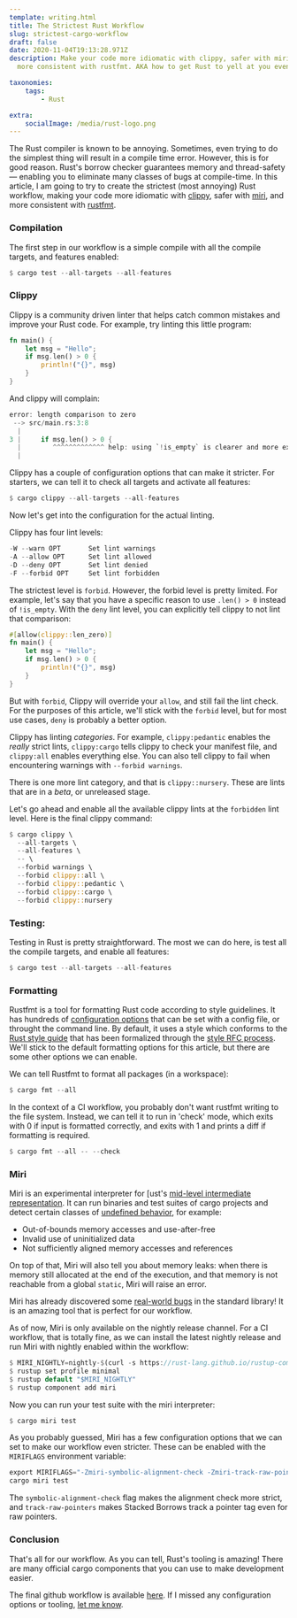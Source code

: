 ```yaml
---
template: writing.html
title: The Strictest Rust Workflow
slug: strictest-cargo-workflow
draft: false
date: 2020-11-04T19:13:28.971Z
description: Make your code more idiomatic with clippy, safer with miri, and
  more consistent with rustfmt. AKA how to get Rust to yell at you even more

taxonomies:
    tags:
        - Rust

extra:
    socialImage: /media/rust-logo.png
---
```

The Rust compiler is known to be annoying. Sometimes, even trying to do the simplest thing will result in a compile time error. However, this is for good reason. Rust's borrow checker guarantees memory and thread-safety — enabling you to eliminate many classes of bugs at compile-time. In this article, I am going to try to create the strictest (most annoying) Rust workflow, making your code more idiomatic with [clippy](#clippy), safer with [miri](#miri), and more consistent with [rustfmt](#formatting).

### Compilation

The first step in our workflow is a simple compile with all the compile targets, and features enabled:
```rust
$ cargo test --all-targets --all-features
```


### Clippy

Clippy is a community driven linter that helps catch common mistakes and improve your Rust code. For example, try linting this little program:
```rust
fn main() {
    let msg = "Hello";
    if msg.len() > 0 {
        println!("{}", msg)
    }
}
```
And clippy will complain:
```rust
error: length comparison to zero
 --> src/main.rs:3:8
  |
3 |     if msg.len() > 0 {
  |        ^^^^^^^^^^^^^ help: using `!is_empty` is clearer and more explicit: `!msg.is_empty()`
  |
```
Clippy has a couple of configuration options that can make it stricter. For starters, we can tell it to check all targets and activate all features:
```rust
$ cargo clippy --all-targets --all-features
```
Now let's get into the configuration for the actual linting. 

Clippy has four lint levels:
```rust
-W --warn OPT       Set lint warnings
-A --allow OPT      Set lint allowed
-D --deny OPT       Set lint denied
-F --forbid OPT     Set lint forbidden
```
The strictest level is `forbid`. However, the forbid level is pretty limited. For example, let's say that you have a specific reason to use `.len() > 0` instead of `!is_empty`. With the `deny` lint level, you can explicitly tell clippy to not lint that comparison:
```rust
#[allow(clippy::len_zero)]
fn main() {
    let msg = "Hello";
    if msg.len() > 0 {
        println!("{}", msg)
    }
}
```
But with `forbid`, Clippy will override your `allow`, and still fail the lint check. For the purposes of this article, we'll stick with the `forbid` level, but for most use cases, `deny` is probably a better option. 

Clippy has linting *categories*. For example, `clippy:pedantic` enables the *really* strict lints, `clippy:cargo` tells clippy to check your manifest file, and `clippy:all` enables everything else. You can also tell clippy to fail when encountering warnings with `--forbid warnings`.

There is one more lint category, and that is `clippy::nursery`. These are lints that are in a *beta*, or unreleased stage.

Let's go ahead and enable all the available clippy lints at the `forbidden` lint level. Here is the final clippy command:
```rust
$ cargo clippy \
  --all-targets \
  --all-features \
  -- \
  --forbid warnings \
  --forbid clippy::all \
  --forbid clippy::pedantic \
  --forbid clippy::cargo \
  --forbid clippy::nursery
```

### Testing:

Testing in Rust is pretty straightforward. The most we can do here, is test all the compile targets, and enable all features:
```rust
$ cargo test --all-targets --all-features
```

### Formatting

Rustfmt is a tool for formatting Rust code according to style guidelines. It has hundreds of [configuration options](https://github.com/rust-lang/rustfmt/blob/master/Configurations.md) that can be set with a config file, or throught the command line. By default, it uses a style which conforms to the [Rust style guide](https://github.com/rust-dev-tools/fmt-rfcs/blob/master/guide/guide.md) that has been formalized through the [style RFC
process](https://github.com/rust-dev-tools/fmt-rfcs). We'll stick to the default formatting options for this article, but there are some other options we can enable. 

We can tell Rustfmt to format all packages (in a workspace):
```rust
$ cargo fmt --all
```

In the context of a CI workflow, you probably don't want rustfmt writing to the file system. Instead, we can tell it to run in 'check' mode, which exits with 0 if input is formatted correctly, and exits with 1 and prints a diff if formatting is required.
```rust
$ cargo fmt --all -- --check
```

### Miri

Miri is an experimental interpreter for [ust's
[mid-level intermediate representation](https://github.com/rust-lang/rfcs/blob/master/text/1211-mir.md).  It can run binaries and
test suites of cargo projects and detect certain classes of
[undefined behavior](https://doc.rust-lang.org/reference/behavior-considered-undefined.html),
for example:

* Out-of-bounds memory accesses and use-after-free
* Invalid use of uninitialized data
* Not sufficiently aligned memory accesses and references

On top of that, Miri will also tell you about memory leaks: when there is memory
still allocated at the end of the execution, and that memory is not reachable
from a global `static`, Miri will raise an error.

Miri has already discovered some [real-world bugs](https://github.com/rust-lang/miri/blob/master/README.md#bugs-found-by-miri) in the standard library! It is an amazing tool that is perfect for our workflow.

As of now, Miri is only available on the nightly release channel. For a CI workflow, that is totally fine, as we can install the latest nightly release and run Miri with nightly enabled within the workflow:
```rust
$ MIRI_NIGHTLY=nightly-$(curl -s https://rust-lang.github.io/rustup-components-history/x86_64-unknown-linux-gnu/miri)
$ rustup set profile minimal
$ rustup default "$MIRI_NIGHTLY"
$ rustup component add miri
```

Now you can run your test suite with the miri interpreter:
```rust
$ cargo miri test
```

As you probably guessed, Miri has a few configuration options that we can set to make our workflow even stricter. These can be enabled with the `MIRIFLAGS` environment variable:
```rust
export MIRIFLAGS="-Zmiri-symbolic-alignment-check -Zmiri-track-raw-pointers"
cargo miri test
```

The `symbolic-alignment-check` flag makes the alignment check more strict, and `track-raw-pointers` makes Stacked Borrows track a pointer tag even for raw pointers.

### Conclusion

That's all for our workflow. As you can tell, Rust's tooling is amazing! There are many official cargo components that you can use to make development easier. 

The final github workflow is available [here](/pages/todo). If I missed any configuration options or tooling, [let me know](javascript:document.body.scrollIntoView(false)).
